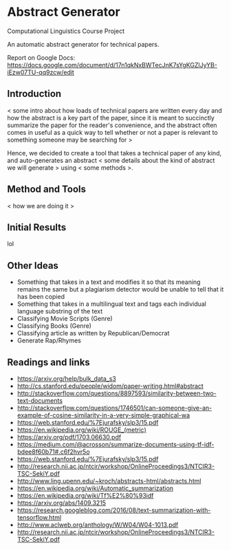 # Abstract Generator
Computational Linguistics Course Project

An automatic abstract generator for technical papers. 

Report on Google Docs: https://docs.google.com/document/d/17n1qkNxBWTecJnK7sYgKGZlJyYB-iEzw07TU-qq9zcw/edit

## Introduction

< some intro about how loads of technical papers are written every day and how the abstract is a key part of the paper, since it is meant to succinctly summarize the paper for the reader's convenience, and the abstract often comes in useful as a quick way to tell whether or not a paper is relevant to something someone may be searching for >

Hence, we decided to create a tool that takes a technical paper of any kind, and auto-generates an abstract < some details about the kind of abstract we will generate > using < some methods >.

## Method and Tools

< how we are doing it >

## Initial Results

lol

## Other Ideas

- Something that takes in a text and modifies it so that its meaning remains the same but a plagiarism detector would be unable to tell that it has been copied
- Something that takes in a multilingual text and tags each individual language substring of the text
- Classifying Movie Scripts (Genre)
- Classifying Books (Genre)
- Classifying article as written by Republican/Democrat
- Generate Rap/Rhymes


## Readings and links
  - https://arxiv.org/help/bulk_data_s3
  - http://cs.stanford.edu/people/widom/paper-writing.html#abstract
  - http://stackoverflow.com/questions/8897593/similarity-between-two-text-documents
  - http://stackoverflow.com/questions/1746501/can-someone-give-an-example-of-cosine-similarity-in-a-very-simple-graphical-wa
  - https://web.stanford.edu/%7Ejurafsky/slp3/15.pdf
  - https://en.wikipedia.org/wiki/ROUGE_(metric)
  - https://arxiv.org/pdf/1703.06630.pdf
  - https://medium.com/@acrosson/summarize-documents-using-tf-idf-bdee8f60b71#.c6f2hvr5o
  - https://web.stanford.edu/%7Ejurafsky/slp3/15.pdf
  - http://research.nii.ac.jp/ntcir/workshop/OnlineProceedings3/NTCIR3-TSC-SekiY.pdf
  - http://www.ling.upenn.edu/~kroch/abstracts-html/abstracts.html
  - https://en.wikipedia.org/wiki/Automatic_summarization
  - https://en.wikipedia.org/wiki/Tf%E2%80%93idf
  - https://arxiv.org/abs/1409.3215  
  - https://research.googleblog.com/2016/08/text-summarization-with-tensorflow.html
  - http://www.aclweb.org/anthology/W/W04/W04-1013.pdf
  - http://research.nii.ac.jp/ntcir/workshop/OnlineProceedings3/NTCIR3-TSC-SekiY.pdf
